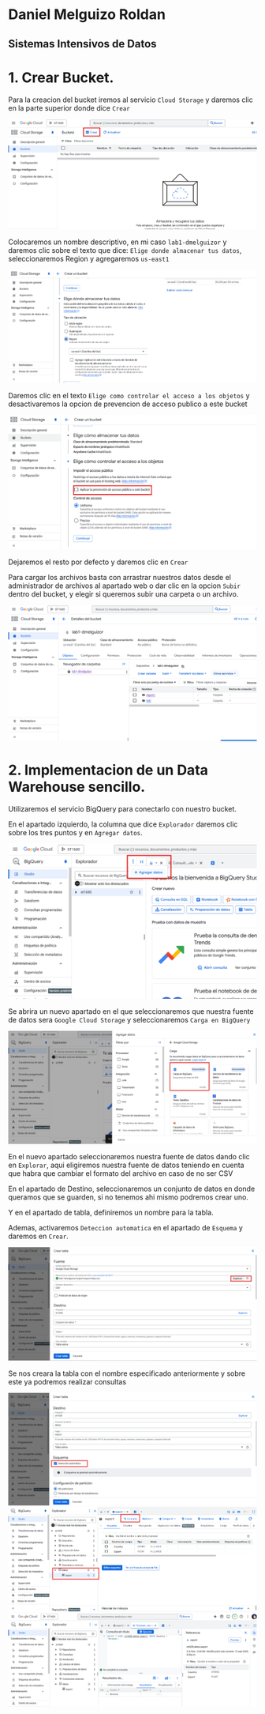 # Daniel Melguizo Roldan
## Sistemas Intensivos de Datos

# 1. Crear Bucket.
Para la creacion del bucket iremos al servicio `Cloud Storage` y daremos clic en la parte superior donde dice `Crear`

![imagen](./imgs/1.png)

Colocaremos un nombre descriptivo, en mi caso `lab1-dmelguizor` y daremos clic sobre el texto que dice: `Elige donde almacenar tus datos`, seleccionaremos Region y agregaremos `us-east1`

![imagen](./imgs/2.png)

Daremos clic en el texto `Elige como controlar el acceso a los objetos` y desactivaremos la opcion de prevencion de acceso publico a este bucket

![imagen](./imgs/3.png)

Dejaremos el resto por defecto y daremos clic en `Crear`


Para cargar los archivos basta con arrastrar nuestros datos desde el administrador de archivos al apartado web o dar clic en la opcion `Subir` dentro del bucket, y elegir si queremos subir una carpeta o un archivo.

![imagen](./imgs/4.png)

# 2. Implementacion de un Data Warehouse sencillo.

Utilizaremos el servicio BigQuery para conectarlo con nuestro bucket.

En el apartado izquierdo, la columna que dice `Explorador` daremos clic sobre los tres puntos y en `Agregar datos`.

![imagen](./imgs/5.png)

Se abrira un nuevo apartado en el que seleccionaremos que nuestra fuente de datos sera `Google Cloud Storage` y seleccionaremos `Carga en BigQuery`

![imagen](./imgs/6.png)

En el nuevo apartado seleccionaremos nuestra fuente de datos dando clic en `Explorar`, aqui eligiremos nuestra fuente de datos teniendo en cuenta que habra que cambiar el formato del archivo en caso de no ser CSV

En el apartado de Destino, seleccionaremos un conjunto de datos en donde queramos que se guarden, si no tenemos ahi mismo podremos crear uno.

Y en el apartado de tabla, definiremos un nombre para la tabla.

Ademas, activaremos `Deteccion automatica` en el apartado de `Esquema` y daremos en `Crear`.

![imagen](./imgs/7.png)

Se nos creara la tabla con el nombre especificado anteriormente y sobre este ya podremos realizar consultas

![imagen](./imgs/8.png)
![imagen](./imgs/9.png)
![imagen](./imgs/10.png)



